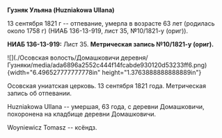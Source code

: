 **Гузняк Ульяна (Huzniakowa Ullana)**

13 сентября 1821 г -- отпевание, умерла в возрасте 63 лет (родилась
около 1758 г) (НИАБ 136-13-919, лист 35, №10/1821-у (ориг)).

**НИАБ 136-13-919:** Лист 35. **Метрическая запись №10/1821-у (ориг).**

![](./Осовская волость/Домашковичи деревня/Гузняки/media/ada6896a2552c444f14fcabde930120d53233ff6.png){width="6.496527777777778in"
height="1.3763888888888889in"}

Осовская униатская церковь. 13 сентября 1821 года. Метрическая запись об
отпевании.

Huzniakowa Ullana -- умершая, 63 года, с деревни Домашковичи, похоронена
на кладбище деревни Домашковичи.

Woyniewicz Tomasz -- ксёндз.
